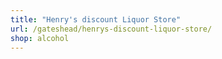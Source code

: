 ```yaml
---
title: "Henry's discount Liquor Store"
url: /gateshead/henrys-discount-liquor-store/
shop: alcohol
---
```

